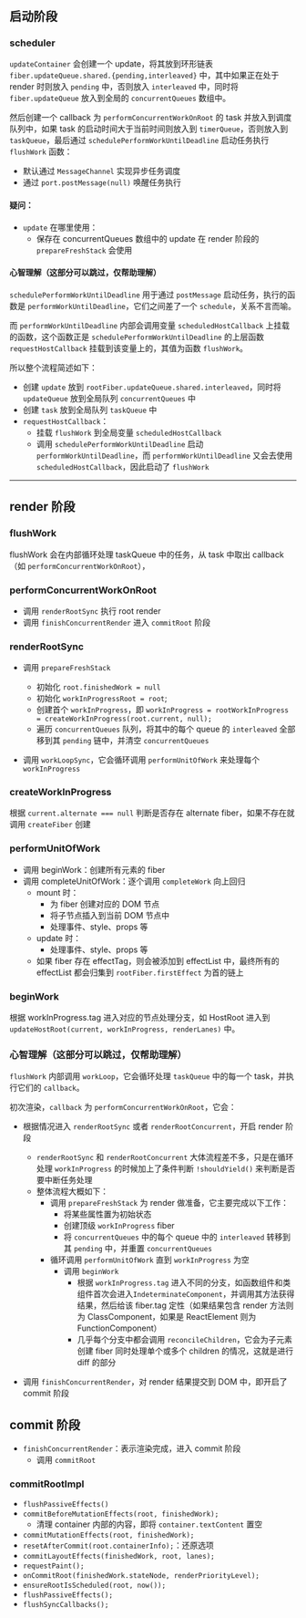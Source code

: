 #

## 启动阶段

### scheduler

`updateContainer` 会创建一个 update，将其放到环形链表 `fiber.updateQueue.shared.{pending,interleaved}` 中，其中如果正在处于 render 时则放入 `pending` 中，否则放入 `interleaved` 中，同时将 `fiber.updateQueue` 放入到全局的 `concurrentQueues` 数组中。

然后创建一个 callback 为 `performConcurrentWorkOnRoot` 的 task 并放入到调度队列中，如果 task 的启动时间大于当前时间则放入到 `timerQueue`，否则放入到 `taskQueue`，最后通过 `schedulePerformWorkUntilDeadline` 启动任务执行 `flushWork` 函数：

- 默认通过 `MessageChannel` 实现异步任务调度
- 通过 `port.postMessage(null)` 唤醒任务执行

#### 疑问：

- `update` 在哪里使用：
  - 保存在 concurrentQueues 数组中的 update 在 render 阶段的 `prepareFreshStack` 会使用

#### 心智理解（这部分可以跳过，仅帮助理解）

`schedulePerformWorkUntilDeadline` 用于通过 `postMessage` 启动任务，执行的函数是 `performWorkUntilDeadline`，它们之间差了一个 `schedule`，关系不言而喻。

而 `performWorkUntilDeadline` 内部会调用变量 `scheduledHostCallback` 上挂载的函数，这个函数正是 `schedulePerformWorkUntilDeadline` 的上层函数 `requestHostCallback` 挂载到该变量上的，其值为函数 `flushWork`。

所以整个流程简述如下：

- 创建 `update` 放到 `rootFiber.updateQueue.shared.interleaved`，同时将 `updateQueue` 放到全局队列 `concurrentQueues` 中
- 创建 `task` 放到全局队列 `taskQueue` 中
- `requestHostCallback`：
  - 挂载 `flushWork` 到全局变量 `scheduledHostCallback`
  - 调用 `schedulePerformWorkUntilDeadline` 启动 `performWorkUntilDeadline`，而 `performWorkUntilDeadline` 又会去使用 `scheduledHostCallback`，因此启动了 `flushWork`

---

## render 阶段

### flushWork

flushWork 会在内部循环处理 taskQueue 中的任务，从 task 中取出 callback（如 `performConcurrentWorkOnRoot`），

### performConcurrentWorkOnRoot

- 调用 `renderRootSync` 执行 root render
- 调用 `finishConcurrentRender` 进入 `commitRoot` 阶段

### renderRootSync

- 调用 `prepareFreshStack`

  - 初始化 `root.finishedWork = null`
  - 初始化 `workInProgressRoot = root`;
  - 创建首个 `workInProgress`，即 `workInProgress = rootWorkInProgress = createWorkInProgress(root.current, null);`
  - 遍历 `concurrentQueues` 队列，将其中的每个 queue 的 `interleaved` 全部移到其 `pending` 链中，并清空 `concurrentQueues`

- 调用 `workLoopSync`，它会循环调用 `performUnitOfWork` 来处理每个 `workInProgress`

### createWorkInProgress

根据 `current.alternate === null` 判断是否存在 alternate fiber，如果不存在就调用 `createFiber` 创建

### performUnitOfWork

- 调用 beginWork：创建所有元素的 fiber
- 调用 completeUnitOfWork：逐个调用 `completeWork` 向上回归
  - mount 时：
    - 为 fiber 创建对应的 DOM 节点
    - 将子节点插入到当前 DOM 节点中
    - 处理事件、style、props 等
  - update 时：
    - 处理事件、style、props 等
  - 如果 fiber 存在 effectTag，则会被添加到 effectList 中，最终所有的 effectList 都会归集到 `rootFiber.firstEffect` 为首的链上

### beginWork

根据 workInProgress.tag 进入对应的节点处理分支，如 HostRoot 进入到 `updateHostRoot(current, workInProgress, renderLanes)` 中。

### 心智理解（这部分可以跳过，仅帮助理解）

`flushWork` 内部调用 `workLoop`，它会循环处理 `taskQueue` 中的每一个 task，并执行它们的 `callback`。

初次渲染，`callback` 为 `performConcurrentWorkOnRoot`，它会：

- 根据情况进入 `renderRootSync` 或者 `renderRootConcurrent`，开启 render 阶段

  - `renderRootSync` 和 `renderRootConcurrent` 大体流程差不多，只是在循环处理 `workInProgress` 的时候加上了条件判断 `!shouldYield()` 来判断是否要中断任务处理
  - 整体流程大概如下：
    - 调用 `prepareFreshStack` 为 render 做准备，它主要完成以下工作：
      - 将某些属性置为初始状态
      - 创建顶级 `workInProgress` fiber
      - 将 `concurrentQueues` 中的每个 queue 中的 `interleaved` 转移到其 `pending` 中，并重置 `concurrentQueues`
    - 循环调用 `performUnitOfWork` 直到 `workInProgress` 为空
      - 调用 `beginWork`
        - 根据 `workInProgress.tag` 进入不同的分支，如函数组件和类组件首次会进入`IndeterminateComponent`，并调用其方法获得结果，然后给该 fiber.tag 定性（如果结果包含 render 方法则为 ClassComponent，如果是 ReactElement 则为 FunctionComponent）
        - 几乎每个分支中都会调用 `reconcileChildren`，它会为子元素创建 fiber 同时处理单个或多个 children 的情况，这就是进行 diff 的部分

- 调用 `finishConcurrentRender`，对 render 结果提交到 DOM 中，即开启了 commit 阶段

## commit 阶段

- `finishConcurrentRender`：表示渲染完成，进入 commit 阶段
  - 调用 `commitRoot`

### commitRootImpl

- `flushPassiveEffects()`
- `commitBeforeMutationEffects(root, finishedWork);`
  - 清理 container 内部的内容，即将 `container.textContent` 置空
- `commitMutationEffects(root, finishedWork);`
- `resetAfterCommit(root.containerInfo);`：还原选项
- `commitLayoutEffects(finishedWork, root, lanes);`
- `requestPaint();`
- `onCommitRoot(finishedWork.stateNode, renderPriorityLevel);`
- `ensureRootIsScheduled(root, now());`
- `flushPassiveEffects();`
- `flushSyncCallbacks();`
